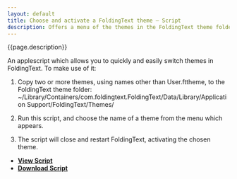 ```yaml
---
layout: default
title: Choose and activate a FoldingText theme – Script
description: Offers a menu of the themes in the FoldingText theme folder, and restarts FT to activate the selected theme.
---
```


{{page.description}}

An applescript which allows you to quickly and easily switch themes in FoldingText. 
To make use of it:

1. Copy two or more themes, using names other than User.fttheme, to the FoldingText theme folder:
	~/Library/Containers/com.foldingtext.FoldingText/Data/Library/Application Support/FoldingText/Themes/

2. Run this script, and choose the name of a theme from the menu which appears.

3. The script will close and restart FoldingText, activating the chosen theme.


- [**View Script**](https://github.com/RobTrew/tree-tools/blob/master/FoldingText%20scripts/Themes/ChooseFoldingTextTheme-03.applescript)
- [**Download Script**](https://github.com/RobTrew/tree-tools/blob/master/FoldingText%20scripts/Themes/ChooseFoldingTextTheme-03.scpt?raw=true)

